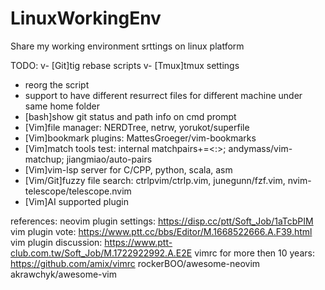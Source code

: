 # LinuxWorkingEnv
Share my working environment srttings on linux platform

TODO:
v- [Git]tig rebase scripts
v- [Tmux]tmux settings
  - reorg the script
  - support to have different resurrect files for different machine under same home folder
- [bash]show git status and path info on cmd prompt
- [Vim]file manager: NERDTree, netrw, yorukot/superfile
- [Vim]bookmark plugins: MattesGroeger/vim-bookmarks
- [Vim]match tools test: internal matchpairs+=<:>; andymass/vim-matchup; jiangmiao/auto-pairs
- [Vim]vim-lsp server for C/CPP, python, scala, asm
- [Vim/Git]fuzzy file search: ctrlpvim/ctrlp.vim, junegunn/fzf.vim, nvim-telescope/telescope.nvim
- [Vim]AI supported plugin

references:
neovim plugin settings: https://disp.cc/ptt/Soft_Job/1aTcbPIM
vim plugin vote: https://www.ptt.cc/bbs/Editor/M.1668522666.A.F39.html
vim plugin discussion: https://www.ptt-club.com.tw/Soft_Job/M.1722922992.A.E2E
vimrc for more then 10 years: https://github.com/amix/vimrc
rockerBOO/awesome-neovim
akrawchyk/awesome-vim
